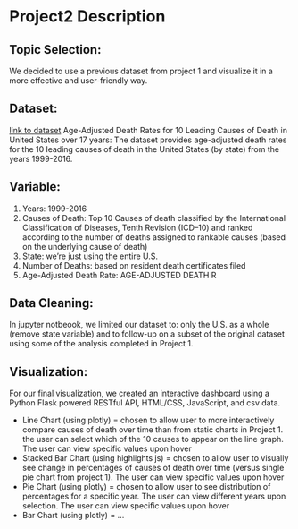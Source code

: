 # Project2 Description
 
## Topic Selection:
We decided to use a previous dataset from project 1 and visualize it in a more effective and user-friendly way. 
 
## Dataset:
[link to dataset](https://data.cdc.gov/NCHS/NCHS-Leading-Causes-of-Death-United-States/bi63-dtpu)
Age-Adjusted Death Rates for 10 Leading Causes of Death in United States over 17 years:
The dataset provides age-adjusted death rates for the 10 leading causes of death in the United States (by state) from the years 1999-2016.
 
## Variable: 
1. Years: 1999-2016
2. Causes of Death: Top 10 Causes of death classified by the International Classification of Diseases, Tenth Revision (ICD–10) and ranked according to the number of deaths assigned to rankable causes (based on the underlying cause of death)
3. State: we’re just using the entire U.S.
4. Number of Deaths: based on resident death certificates filed 
5. Age-Adjusted Death Rate: AGE-ADJUSTED DEATH R
 
## Data Cleaning:
In jupyter notbeook, we limited our dataset to: only the U.S. as a whole (remove state variable) and to follow-up on a subset of the original dataset using some of the analysis completed in Project 1. 
 
## Visualization:
For our final visualization, we created an interactive dashboard using a Python Flask powered RESTful API,  HTML/CSS, JavaScript, and csv data. 
- Line Chart (using plotly) = chosen to allow user to more interactively compare causes of death over time than from static charts in Project 1. the user can select which of the 10 causes to appear on the line graph. The user can view specific values upon hover 
- Stacked Bar Chart (using highlights js) = chosen to allow user to visually see change in percentages of causes of death over time (versus single pie chart from project 1). The user can view specific values upon hover 
- Pie Chart (using plotly) = chosen to allow user to see distribution of percentages for a specific year. The user can view different years upon selection. The user can view specific values upon hover 
- Bar Chart (using plotly) = ...
  
